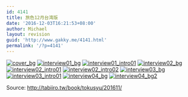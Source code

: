 ```yaml
---
id: 4141
title: 旅色12月台湾版
date: '2016-12-03T16:21:53+08:00'
author: Michael
layout: revision
guid: 'http://www.gakky.me/4141.html'
permalink: '/?p=4141'
---
```


[![cover_bg](http://www.yui-aragaki.org/wp-content/uploads/2016/12/cover_bg.jpg)](http://www.yui-aragaki.org/wp-content/uploads/2016/12/cover_bg.jpg) [![interview01_bg](http://www.yui-aragaki.org/wp-content/uploads/2016/12/interview01_bg.jpg)](http://www.yui-aragaki.org/wp-content/uploads/2016/12/interview01_bg.jpg) [![interview01_intro01](http://www.yui-aragaki.org/wp-content/uploads/2016/12/interview01_intro01.jpg)](http://www.yui-aragaki.org/wp-content/uploads/2016/12/interview01_intro01.jpg) [![interview02_bg](http://www.yui-aragaki.org/wp-content/uploads/2016/12/interview02_bg.jpg)](http://www.yui-aragaki.org/wp-content/uploads/2016/12/interview02_bg.jpg) [![interview02_intro01](http://www.yui-aragaki.org/wp-content/uploads/2016/12/interview02_intro01.jpg)](http://www.yui-aragaki.org/wp-content/uploads/2016/12/interview02_intro01.jpg) [![interview02_intro02](http://www.yui-aragaki.org/wp-content/uploads/2016/12/interview02_intro02.jpg)](http://www.yui-aragaki.org/wp-content/uploads/2016/12/interview02_intro02.jpg) [![interview03_bg](http://www.yui-aragaki.org/wp-content/uploads/2016/12/interview03_bg.jpg)](http://www.yui-aragaki.org/wp-content/uploads/2016/12/interview03_bg.jpg) [![interview03_intro01](http://www.yui-aragaki.org/wp-content/uploads/2016/12/interview03_intro01.jpg)](http://www.yui-aragaki.org/wp-content/uploads/2016/12/interview03_intro01.jpg) [![interview04_bg](http://www.yui-aragaki.org/wp-content/uploads/2016/12/interview04_bg.jpg)](http://www.yui-aragaki.org/wp-content/uploads/2016/12/interview04_bg.jpg) [![interview04_bg2](http://www.yui-aragaki.org/wp-content/uploads/2016/12/interview04_bg2.jpg)](http://www.yui-aragaki.org/wp-content/uploads/2016/12/interview04_bg2.jpg)

Source: http://tabiiro.tw/book/tokusyu/201611/
